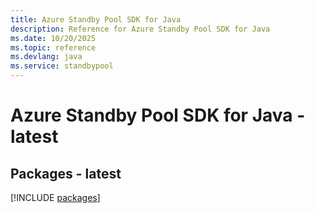```yaml
---
title: Azure Standby Pool SDK for Java
description: Reference for Azure Standby Pool SDK for Java
ms.date: 10/20/2025
ms.topic: reference
ms.devlang: java
ms.service: standbypool
---
```

# Azure Standby Pool SDK for Java - latest
## Packages - latest
[!INCLUDE [packages](standby-pool-index.md)]